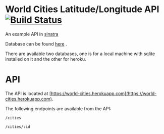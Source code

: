 # World Cities Latitude/Longitude API  [![Build Status](https://travis-ci.org/gmichokostas/world_cities_api.svg)](https://travis-ci.org/gmichokostas/world_cities_api)

An example API in [sinatra](http://www.sinatrarb.com/)

Database can be found [here](http://simplemaps.com/resources/world-cities-data) .

There are available two databases, one is for a local machine with sqlite installed on it
and the other for heroku.

# API

The API is located at [https://world-cities.herokuapp.com](https://world-cities.herokuapp.com).

The following endpoints are available from the API:

```
/cities

/cities/:id
```
